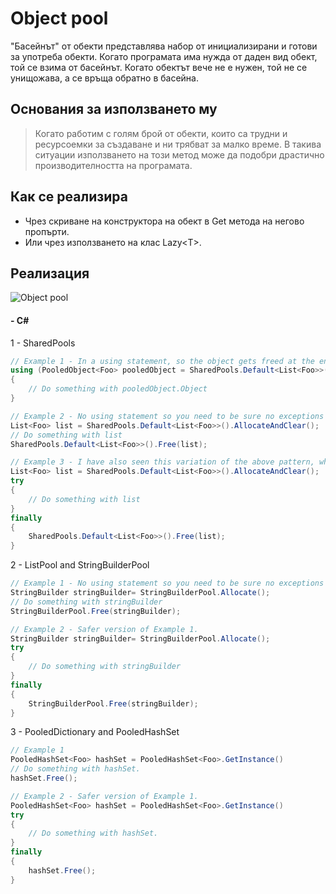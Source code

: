 # Object pool

"Басейнът" от обекти представлява набор от инициализирани и готови за употреба обекти. Когато програмата има нужда от даден вид обект, той се взима от басейнът. Когато обектът вече не е нужен, той не се унищожава, а се връща обратно в басейна.

## Основания за използването му

> Когато работим с голям брой от обекти, които са трудни и ресурсоемки за създаване и ни трябват за малко време.
> В такива ситуации използването на този метод може да подобри драстично производителността на програмата.

## Как се реализира

* Чрез скриване на конструктора на обект в Get метода на негово пропърти.
* Или чрез използването на клас Lazy<Т>.

## Реализация

![Object pool][Object_pool]

[Object_pool]: http://patterns.instantinterfaces.nl/current/document_files/image237.png "Object pool"


#### - C#
1 - SharedPools
```cs
// Example 1 - In a using statement, so the object gets freed at the end.
using (PooledObject<Foo> pooledObject = SharedPools.Default<List<Foo>>().GetPooledObject())
{
    // Do something with pooledObject.Object
}

// Example 2 - No using statement so you need to be sure no exceptions are not thrown.
List<Foo> list = SharedPools.Default<List<Foo>>().AllocateAndClear();
// Do something with list
SharedPools.Default<List<Foo>>().Free(list);

// Example 3 - I have also seen this variation of the above pattern, which ends up the same as Example 1, except Example 1 seems to create a new instance of the IDisposable [PooledObject<T>][4] object. This is probably the preferred option if you want fewer GC's.
List<Foo> list = SharedPools.Default<List<Foo>>().AllocateAndClear();
try
{
    // Do something with list
}
finally
{
    SharedPools.Default<List<Foo>>().Free(list);
}
```

2 - ListPool and StringBuilderPool
```cs
// Example 1 - No using statement so you need to be sure no exceptions are thrown.
StringBuilder stringBuilder= StringBuilderPool.Allocate();
// Do something with stringBuilder
StringBuilderPool.Free(stringBuilder);

// Example 2 - Safer version of Example 1.
StringBuilder stringBuilder= StringBuilderPool.Allocate();
try
{
    // Do something with stringBuilder
}
finally
{
    StringBuilderPool.Free(stringBuilder);
}
```

3 - PooledDictionary and PooledHashSet
```cs
// Example 1
PooledHashSet<Foo> hashSet = PooledHashSet<Foo>.GetInstance()
// Do something with hashSet.
hashSet.Free();

// Example 2 - Safer version of Example 1.
PooledHashSet<Foo> hashSet = PooledHashSet<Foo>.GetInstance()
try
{
    // Do something with hashSet.
}
finally
{
    hashSet.Free();
}
```
